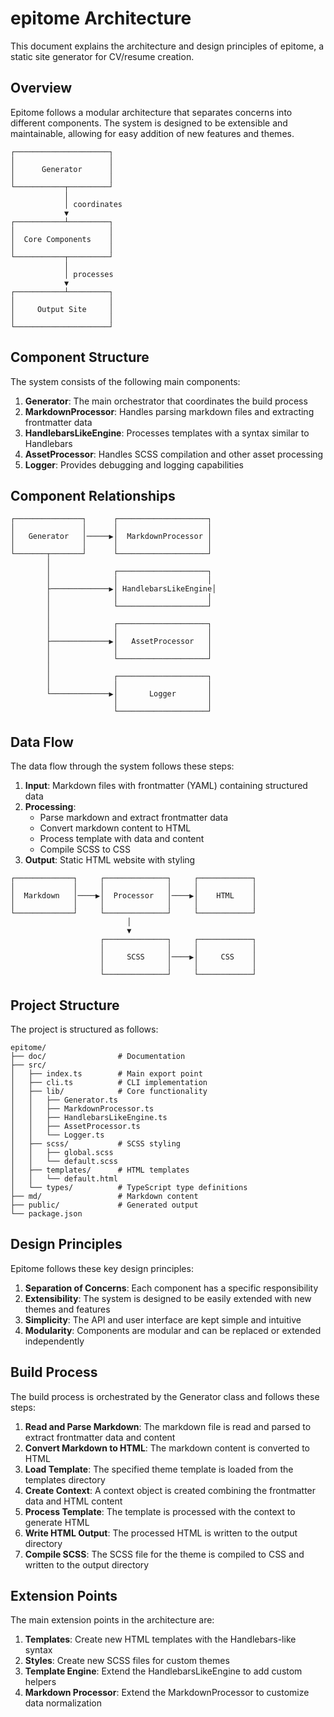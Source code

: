 # epitome Architecture

This document explains the architecture and design principles of epitome, a static site generator for CV/resume creation.

## Overview

Epitome follows a modular architecture that separates concerns into different components. The system is designed to be extensible and maintainable, allowing for easy addition of new features and themes.

```
┌─────────────────────┐
│                     │
│      Generator      │
│                     │
└───────────┬─────────┘
            │
            │ coordinates
            ▼
┌───────────┴─────────┐
│                     │
│  Core Components    │
│                     │
└───────────┬─────────┘
            │
            │ processes
            ▼
┌───────────┴─────────┐
│                     │
│     Output Site     │
│                     │
└─────────────────────┘
```

## Component Structure

The system consists of the following main components:

1. **Generator**: The main orchestrator that coordinates the build process
2. **MarkdownProcessor**: Handles parsing markdown files and extracting frontmatter data
3. **HandlebarsLikeEngine**: Processes templates with a syntax similar to Handlebars
4. **AssetProcessor**: Handles SCSS compilation and other asset processing
5. **Logger**: Provides debugging and logging capabilities

## Component Relationships

```
┌───────────────┐      ┌────────────────────┐
│               │      │                    │
│   Generator   │─────▶│  MarkdownProcessor │
│               │      │                    │
└───────┬───────┘      └────────────────────┘
        │
        │              ┌────────────────────┐
        │              │                    │
        ├─────────────▶│ HandlebarsLikeEngine│
        │              │                    │
        │              └────────────────────┘
        │
        │              ┌────────────────────┐
        │              │                    │
        ├─────────────▶│   AssetProcessor   │
        │              │                    │
        │              └────────────────────┘
        │
        │              ┌────────────────────┐
        │              │                    │
        └─────────────▶│       Logger       │
                       │                    │
                       └────────────────────┘
```

## Data Flow

The data flow through the system follows these steps:

1. **Input**: Markdown files with frontmatter (YAML) containing structured data
2. **Processing**:
   - Parse markdown and extract frontmatter data
   - Convert markdown content to HTML
   - Process template with data and content
   - Compile SCSS to CSS
3. **Output**: Static HTML website with styling

```
┌─────────────┐     ┌──────────────┐     ┌────────────┐
│             │     │              │     │            │
│  Markdown   │────▶│  Processor   │────▶│    HTML    │
│             │     │              │     │            │
└─────────────┘     └──────────────┘     └────────────┘
                          │
                          ▼
                    ┌──────────────┐     ┌────────────┐
                    │              │     │            │
                    │     SCSS     │────▶│     CSS    │
                    │              │     │            │
                    └──────────────┘     └────────────┘
```

## Project Structure

The project is structured as follows:

```
epitome/
├── doc/                # Documentation
├── src/
│   ├── index.ts        # Main export point
│   ├── cli.ts          # CLI implementation
│   ├── lib/            # Core functionality
│   │   ├── Generator.ts
│   │   ├── MarkdownProcessor.ts
│   │   ├── HandlebarsLikeEngine.ts
│   │   ├── AssetProcessor.ts
│   │   └── Logger.ts
│   ├── scss/           # SCSS styling
│   │   ├── global.scss
│   │   └── default.scss
│   ├── templates/      # HTML templates
│   │   └── default.html
│   └── types/          # TypeScript type definitions
├── md/                 # Markdown content
├── public/             # Generated output
└── package.json
```

## Design Principles

Epitome follows these key design principles:

1. **Separation of Concerns**: Each component has a specific responsibility
2. **Extensibility**: The system is designed to be easily extended with new themes and features
3. **Simplicity**: The API and user interface are kept simple and intuitive
4. **Modularity**: Components are modular and can be replaced or extended independently

## Build Process

The build process is orchestrated by the Generator class and follows these steps:

1. **Read and Parse Markdown**: The markdown file is read and parsed to extract frontmatter data and content
2. **Convert Markdown to HTML**: The markdown content is converted to HTML
3. **Load Template**: The specified theme template is loaded from the templates directory
4. **Create Context**: A context object is created combining the frontmatter data and HTML content
5. **Process Template**: The template is processed with the context to generate HTML
6. **Write HTML Output**: The processed HTML is written to the output directory
7. **Compile SCSS**: The SCSS file for the theme is compiled to CSS and written to the output directory

## Extension Points

The main extension points in the architecture are:

1. **Templates**: Create new HTML templates with the Handlebars-like syntax
2. **Styles**: Create new SCSS files for custom themes
3. **Template Engine**: Extend the HandlebarsLikeEngine to add custom helpers
4. **Markdown Processor**: Extend the MarkdownProcessor to customize data normalization 